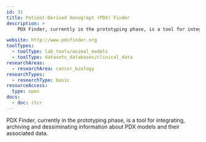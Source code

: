 ```yaml
---
id: 31
title: Patient-Derived Xenograpt (PDX) Finder
description: >
    PDX Finder, currently in the prototyping phase, is a tool for integrating , archiving, and dessiminating information about PDX models and their associated data.

website: http://www.pdxfinder.org
toolTypes:
  - toolType: lab_tools/animal_models
  - toolType: datasets_databases/clinical_data
researchAreas:
  - researchArea: cancer_biology
researchTypes:
  - researchType: basic
resourceAccess:
  type: open
docs:
  - doc: itcr
---
```

PDX Finder, currently in the prototyping phase, is a tool for integrating, archiving and dessiminating information about PDX models and their associated data.